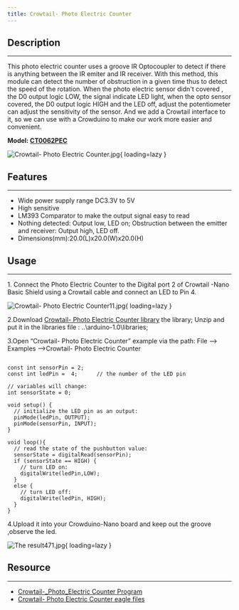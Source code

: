 ```yaml
---
title: Crowtail- Photo Electric Counter
---
```


## Description
-----------

This photo electric counter uses a groove IR Optocoupler to detect if there is anything between the IR emiter and IR receiver. With this method, this module can detect the number of obstruction in a given time thus to detect the speed of the rotation. When the photo electric sensor didn't covered , the D0 output logic LOW, the signal indicate LED light, when the opto sensor covered, the D0 output logic HIGH and the LED off, adjust the potentiometer can adjust the sensitivity of the sensor. And we add a Crowtail interface to it, so we can use with a Crowduino to make our work more easier and convenient.

**Model: [CT0062PEC](http://www.elecrow.com/crowtail-photo-electric-counter-p-1525.html)**

![Crowtail- Photo Electric Counter.jpg](https://wiki.elecrow.com/images/thumb/2/29/Crowtail-_Photo_Electric_Counter.jpg/600px-Crowtail-_Photo_Electric_Counter.jpg){ loading=lazy }

## Features
--------

- Wide power supply range DC3.3V to 5V
- High sensitive
- LM393 Comparator to make the output signal easy to read
- Nothing detected: Output low, LED on; Obstruction between the emitter and receiver: Output high, LED off.
- Dimensions(mm):20.0(L)x20.0(W)x20.0(H)

## Usage
-----

1\. Connect the Photo Electric Counter to the Digital port 2 of Crowtail -Nano Basic Shield using a Crowtail cable and connect an LED to Pin 4.

![Crowtail- Photo Electric Counter11.jpg](https://wiki.elecrow.com/images/thumb/6/67/Crowtail-_Photo_Electric_Counter11.jpg/500px-Crowtail-_Photo_Electric_Counter11.jpg){ loading=lazy }

2.Download [Crowtail- Photo Electric Counter library](https://wiki.elecrow.com/images/1/1b/Crowtail-_Photo_Electric_Counter.zip) the library; Unzip and put it in the libraries file : ..\\arduino-1.0\\libraries;

3.Open “Crowtail- Photo Electric Counter” example via the path: File --&gt; Examples --&gt;Crowtail- Photo Electric Counter

```
 
const int sensorPin = 2;   
const int ledPin =  4;      // the number of the LED pin

// variables will change:
int sensorState = 0;      

void setup() {
  // initialize the LED pin as an output:
  pinMode(ledPin, OUTPUT);      
  pinMode(sensorPin, INPUT);     
}

void loop(){
  // read the state of the pushbutton value:
  sensorState = digitalRead(sensorPin);
  if (sensorState == HIGH) {     
    // turn LED on:    
    digitalWrite(ledPin,LOW);  
  } 
  else {
    // turn LED off:
    digitalWrite(ledPin, HIGH); 
  }
}
```

4.Upload it into your Crowduino-Nano board and keep out the groove ,observe the led.

![The result471.jpg](https://wiki.elecrow.com/images/thumb/6/63/The_result471.jpg/400px-The_result471.jpg){ loading=lazy }

## Resource
--------

- [Crowtail-\_Photo\_Electric Counter Program](https://wiki.elecrow.com/images/1/1b/Crowtail-_Photo_Electric_Counter.zip)
- [Crowtail- Photo Electric Counter eagle files](https://wiki.elecrow.com/images/c/c0/Crowtail-_Photo_Electric_Counter_eagle_files.zip)